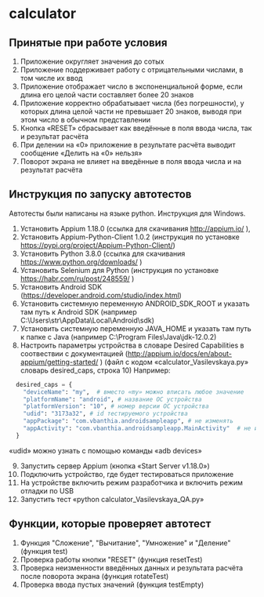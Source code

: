 # calculator
## Принятые при работе условия
1.	Приложение округляет значения до сотых
2.	Приложение поддерживает работу с отрицательными числами, в том числе их ввод
3.	Приложение отображает число в экспоненциальной форме, если длина его целой части составляет более 20 знаков
4.	Приложение корректно обрабатывает числа (без погрешности), у которых длина целой части не превышает 20 знаков, выводя при этом число в обычном представлении
5.	Кнопка «RESET» сбрасывает как введённые в поля ввода числа, так и результат расчёта
6.	При делении на «0» приложение в результате расчёта выводит сообщение «Делить на «0» нельзя»
7.	Поворот экрана не влияет на введённые в поля ввода числа и на результат расчёта

## Инструкция по запуску автотестов
Автотесты были написаны на языке python.
Инструкция для Windows.
1.	Установить Appium 1.18.0 (ссылка для скачивания http://appium.io/ ), 
2.	Установить Appium-Python-Client 1.0.2 (инструкция по установке https://pypi.org/project/Appium-Python-Client/)
3.	Установить Python 3.8.0 (ссылка для скачивания https://www.python.org/downloads/ )
4.	Установить Selenium для Python (инструкция по установке https://habr.com/ru/post/248559/ )
5.	Установить Android SDK (https://developer.android.com/studio/index.html)
6.	Установить системную переменную ANDROID_SDK_ROOT и указать там путь к Android SDK (например C:\Users\str\AppData\Local\Android\sdk)
7.	Установить системную переменную JAVA_HOME и указать там путь к папке с Java (например C:\Program Files\Java\jdk-12.0.2)
8.	Настроить параметры устройства в словаре Desired Capabilities в соотвествии с документацией  (http://appium.io/docs/en/about-appium/getting-started/ ) (файл с кодом «calculator_Vasilevskaya.py» словарь desired_caps, строка 10)
Например:

```python
  desired_caps = {
    "deviceName": "my",  # вместо «my» можно вписать любое значение
    "platformName": "android", # название ОС устройства
    "platformVersion": "10", # номер версии ОС устройства
    "udid": "3173a32", # id тестируемого устройства
    "appPackage": "com.vbanthia.androidsampleapp", # не изменять
    "appActivity": "com.vbanthia.androidsampleapp.MainActivity"  # не изменять
  }
```
«udid»  можно узнать с помощью команды «adb devices»

9.	Запустить сервер Appium (кнопка «Start Server v1.18.0»)
10.	Подключить устройство, где будет тестироваться приложение
11.	На устройстве включить режим разработчика и включить режим отладки по USB
12.	Запустить тест «python calculator_Vasilevskaya_QA.py»


## Функции, которые проверяет автотест
1. Функция "Сложение", "Вычитание", "Умножение" и "Деление" (функция test)
2. Проверка работы кнопки "RESET" (функция resetTest)
3. Проверка неизменности введённых данных и результата расчёта после поворота экрана (функция rotateTest)
4. Проверка ввода пустых значений (функция testEmpty)
